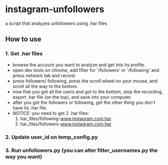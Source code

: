 # instagram-unfollowers
a script that analyzes unfollowers using .har files

## How to use
### 1. Get .har files
* browse the account you want to analyze and get into its profile.
* open dev tools on chrome, add filter for '/followers' or '/following'  and press network tab and record.
* press followers/ following, press the scroll wheel on your mouse, and scroll all the way to the bottom.
* now that you got all the users and got to the bottom, stop the recording, 
  export .har file (on the top), and save into your computer.
* after you got the followers or following, get the other thing you don't have its .har file.
* *NOTICE*: you need to get 2 .har files:  
   1. har_files/following-www.instagram.com.har  
   2. har_files/followers-www.instagram.com.har

### 2. Update user_id on temp_config.py

### 3. Run unfollowers.py (you can alter filter_usernames.py the way you want)
